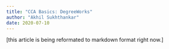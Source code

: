 ```yaml
---
title: "CCA Basics: DegreeWorks"
author: "Akhil Sukhthankar"
date: 2020-07-10
---
```


[this article is being reformated to markdown format right now.]

<!-- # DegreeWorks - How to Check GPA

Aliquam erat volutpat. Vivamus at consectetur justo. Donec tellus nibh, pellentesque quis elit at, hendrerit sodales lacus. Donec mattis vitae justo ut fermentum. Duis eleifend quam id pellentesque commodo. Vivamus suscipit diam turpis, at vestibulum tortor commodo eget. Nulla leo nisi, convallis quis eros ac, volutpat egestas diam. Cras id massa sit amet ligula mollis accumsan eget eu mi. Curabitur lacinia neque vel lobortis congue.

# DegreeWorks - How to Check Remaining Credits

Aliquam erat volutpat. Vivamus at consectetur justo. Donec tellus nibh, pellentesque quis elit at, hendrerit sodales lacus. Donec mattis vitae justo ut fermentum. Duis eleifend quam id pellentesque commodo. Vivamus suscipit diam turpis, at vestibulum tortor commodo eget. Nulla leo nisi, convallis quis eros ac, volutpat egestas diam. Cras id massa sit amet ligula mollis accumsan eget eu mi. Curabitur lacinia neque vel lobortis congue.
&nbsp;
1. Go to [FHDA portal](http://www.example.com) to find 
2. asd -->